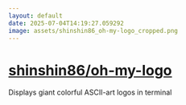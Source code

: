 ```yaml
---
layout: default
date: 2025-07-04T14:19:27.059292
image: assets/shinshin86_oh-my-logo_cropped.png
---
```


# [shinshin86/oh-my-logo](https://github.com/shinshin86/oh-my-logo)

Displays giant colorful ASCII-art logos in terminal
